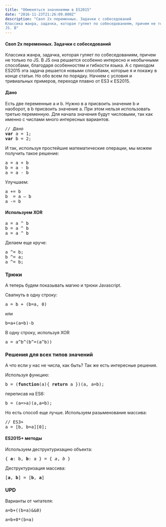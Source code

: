 ```yaml
---
title: "Обменяться значениями в ES2015"
date: "2016-11-23T21:26:09.000Z"
description: "Своп 2х переменных. Задачки с собеседований
Классика жанра, задачка, которая гуляет по собеседованиям, причем не только по
JS. В"
---
```


<h4>Своп 2х переменных. Задачки с собеседований</h4>
<p>Классика жанра, задачка, которая гуляет по собеседованиям, причем не только по JS. В JS она решается особенно интересно и необычными способами, благодаря особенностям и гибкости языка. А с приходом ES2015 эта задача решается новыми способами, которые я и покажу в конце статьи. Но обо всем по порядку. Начнем с условия и тривиальных примеров, переходя плавно от ES3 к ES2015.</p>
<h4>Дано</h4>
<p>Есть две переменные a и b. Нужно в a присвоить значение b и наоборот, в b присвоить значение a. При этом нельзя использовать третью переменную. Для начала значения будут числовыми, так как именно с числами много интересных вариантов.</p>
<pre><em>// Дано<br></em><strong>var</strong> a = 1;<br><strong>var</strong> b = 2;</pre>
<p>И так, используя простейшие математические операции, мы можем получить такое решение:</p>
<pre>a = a + b<br>b = a - b<br>a = a - b</pre>
<p>Улучшаем:</p>
<pre>a += b<br>b  = a — b<br>a -= b</pre>
<h4>Используем XOR</h4>
<pre>a = a ^ b<br>b = a ^ b<br>a = a ^ b</pre>
<p>Делаем еще круче:</p>
<pre>a ^= b;<br>b ^= a;<br>a ^= b;</pre>
<h3>Трюки</h3>
<p>А теперь будем показывать магию и трюки Javascript.</p>
<p>Свапнуть в одну строку:</p>
<pre>a = b + (b=a, 0)</pre>
<p>или</p>
<pre>b=a+(a=b)-b</pre>
<p>В одну строку, используя XOR</p>
<pre>a = a^b^(b^=(a^b))</pre>
<h3>Решения для всех типов значений</h3>
<p>А что если у нас не числа, как быть? Так же есть интересные решения.</p>
<p>Используя функцию:</p>
<pre>b = (<strong>function</strong>(a){ <strong>return</strong> a })(a, a=b);</pre>
<p>переписав на ES6:</p>
<pre>b = (a=&gt;a)(a,a=b);</pre>
<p>Но есть способ еще лучше. Используем разыменование массива:</p>
<pre>// ES3+<br>a = [b, b=a][0];</pre>
<h4>ES2015+ методы</h4>
<p>Используем деструктуризацию объекта:</p>
<pre>{ <strong>a</strong>: b, <strong>b</strong>: a } = { <em>a</em>,<em> b</em> }</pre>
<p>Деструктуризация массива:</p>
<pre>[<strong>a</strong>, <strong>b</strong>] = [<strong>b</strong>, <strong>a</strong>]</pre>
<h3>UPD</h3>
<p>Варианты от читателя:</p>
<pre>a=b+((b=a)&amp;&amp;0)</pre>
<pre>a=b+0*(b=a)</pre>


